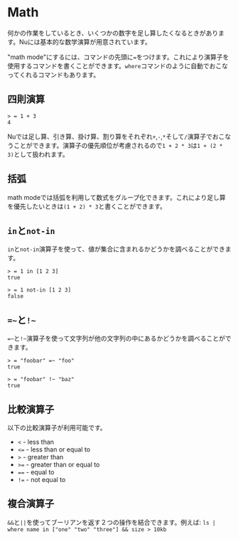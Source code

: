 # Math 

何かの作業をしているとき、いくつかの数字を足し算したくなるときがあります。Nuには基本的な数学演算が用意されています。

"math mode"にするには、コマンドの先頭に`=`をつけます。これにより演算子を使用するコマンドを書くことができます。`where`コマンドのように自動でおこなってくれるコマンドもあります。

## 四則演算

```
> = 1 + 3
4
```

Nuでは足し算、引き算、掛け算、割り算をそれぞれ`+`,`-`,`*`そして`/`演算子でおこなうことができます。演算子の優先順位が考慮されるので`1 + 2 * 3`は`1 + (2 * 3)`として扱われます。

## 括弧

math modeでは括弧を利用して数式をグループ化できます。これにより足し算を優先したいときは`(1 + 2) * 3`と書くことができます。


## `in`と`not-in`

`in`と`not-in`演算子を使って、値が集合に含まれるかどうかを調べることができます。

```
> = 1 in [1 2 3]
true
```

```
> = 1 not-in [1 2 3]
false
```

## `=~`と`!~`

`=~`と`!~`演算子を使って文字列が他の文字列の中にあるかどうかを調べることができます。

```
> = "foobar" =~ "foo"
true
```

```
> = "foobar" !~ "baz"
true
```

## 比較演算子

以下の比較演算子が利用可能です。

* `<` - less than
* `<=` - less than or equal to
* `>` - greater than
* `>=` - greater than or equal to
* `==` - equal to
* `!=` - not equal to


## 複合演算子

`&&`と`||`を使ってブーリアンを返す２つの操作を結合できます。例えば: `ls | where name in ["one" "two" "three"] && size > 10kb`
